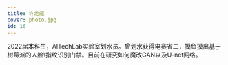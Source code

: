 ```yaml
---
title: 许龙威
cover: photo.jpg
id: 16
---
```


2022届本科生，AITechLab实验室划水员。曾划水获得电赛省二，摸鱼摸出基于树莓派的人脸\指纹识别门禁。目前在研究如何魔改GAN以及U-net网络。
